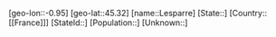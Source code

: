 ﻿---
location: [45.32,-0.95]
mapzoom: [7,12] 
mapmarker: city 
type: City
tags:
- geo/City


SpocWebEntityId: 31958
isDeleted: false
confidential: public

---
[geo-lon::-0.95]
[geo-lat::45.32]
[name::Lesparre]
[State::]
[Country::[[France]]]
[StateId::]
[Population::]
[Unknown::]

